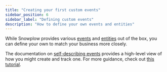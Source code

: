 ```yaml
---
title: "Creating your first custom events"
sidebar_position: 6
sidebar_label: "Defining custom events"
description: "How to define your own events and entities"
---
```


While Snowplow provides various [events](/docs/fundamentals/events/index.md) and [entities](/docs/fundamentals/entities/index.md) out of the box, you can define your own to match your business more closely.

The documentation on [self-describing events](/docs/fundamentals/events/index.md#self-describing-events) provides a high-level view of how you might create and track one. For more guidance, check out [this tutorial](/docs/resources/recipes-tutorials/recipe-basic-tracking-design/index.md).
